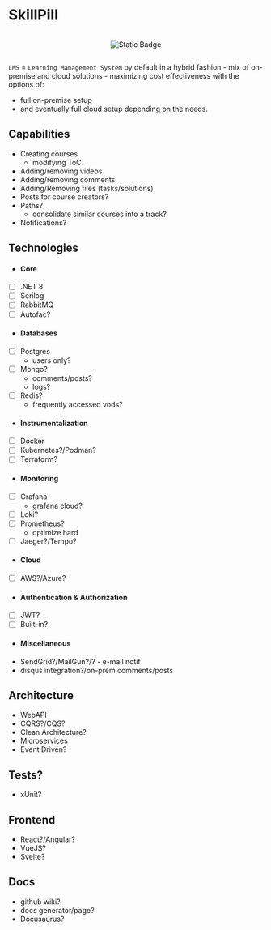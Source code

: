# SkillPill

<div style="display: flex; flex-wrap: wrap; justify-content: center; align-items: center; text-align: center;">

  ![Static Badge](https://img.shields.io/badge/under-construction-yellow)
  
</div>

`LMS` = `Learning Management System` by default in a hybrid fashion - mix of on-premise and cloud solutions - maximizing cost effectiveness with the options of:
- full on-premise setup 
- and eventually full cloud setup 
depending on the needs.


## Capabilities 
- Creating courses
  - modifying ToC
- Adding/removing videos
- Adding/removing comments
- Adding/Removing files (tasks/solutions)
- Posts for course creators?
- Paths?
  - consolidate similar courses into a track?
- Notifications?

## Technologies
* #### Core
- [ ] .NET 8
- [ ] Serilog
- [ ] RabbitMQ
- [ ] Autofac?

* #### Databases
- [ ] Postgres
  - users only?
- [ ] Mongo?
  - comments/posts?
  - logs?
- [ ] Redis?
  - frequently accessed vods?

* #### Instrumentalization
- [ ] Docker
- [ ] Kubernetes?/Podman?
- [ ] Terraform?

* #### Monitoring
- [ ] Grafana
  - grafana cloud?
- [ ] Loki?
- [ ] Prometheus?
  - optimize hard
- [ ] Jaeger?/Tempo?

* #### Cloud
- [ ] AWS?/Azure?

* #### Authentication & Authorization
- [ ] JWT?
- [ ] Built-in?

* #### Miscellaneous
- SendGrid?/MailGun?/? - e-mail notif
- disqus integration?/on-prem comments/posts

## Architecture
- WebAPI
- CQRS?/CQS?
- Clean Architecture?
- Microservices
- Event Driven?

## Tests?
- xUnit?

## Frontend
- React?/Angular?
- VueJS?
- Svelte?

## Docs
- github wiki?
- docs generator/page?
- Docusaurus?

